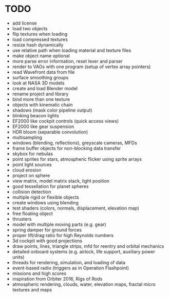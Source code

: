 # TODO

* add license
* load two objects
* flip textures when loading
* load compressed textures
* resize hash dynamically
* use relative path when loading material and texture files
* make object name optional
* more parse error information, reset lexer and parser
* render to VAOs with one program (setup of vertex array pointers)
* read Wavefront data from file
* surface smoothing groups
* look at NASA 3D models
* create and load Blender model
* rename project and library
* bind more than one texture
* objects with kinematic chain
* shadows (mask color pipeline output)
* blinking beacon lights
* EF2000 like cockpit controls (quick access views)
* EF2000 like gear suspension
* HDR bloom (separable convolution)
* multisampling
* windows (blending, reflections), greyscale cameras, MFDs
* frame buffer objects for non-blocking data transfer
* skybox for nebulas
* point sprites for stars, atmospheric flicker using sprite arrays
* point light sources
* cloud erosion
* project on sphere
* view matrix, model matrix stack, light position
* good tessellation for planet spheres
* collision detection
* multiple rigid or flexible objects
* create windows using blending
* test shaders (colors, normals, displacement, elevation map)
* free floating object
* thrusters
* model with multiple moving parts (e.g. gear)
* spring damper for ground forces
* proper lift/drag ratio for high Reynolds numbers
* 3d cockpit with good projections
* draw points, lines, triangle strips, mfd for reentry and orbital mechanics
* detailed onboard systems (e.g. airlock, life support, auxiliary power units)
* threads for rendering, simulation, and loading of data
* event-based radio (triggers as in Operation Flashpoint)
* missions and high scores
* inspiration from Orbiter 2016, Rigs of Rods
* atmospheric rendering, clouds, water, elevation maps, fractal micro textures and maps
